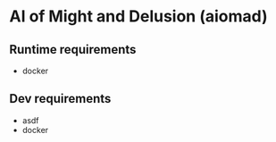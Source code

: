 # AI of Might and Delusion (aiomad)

## Runtime requirements

- docker

## Dev requirements

- asdf
- docker
